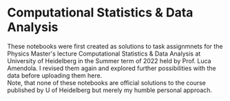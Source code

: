 # Computational Statistics & Data Analysis
These notebooks were first created as solutions to task assignmnets for the Physics Master's lecture Computational Statistics & Data Analysis at University of Heidelberg in the
Summer term of 2022 held by Prof. Luca Amendola. I revised them again and explored further possibilities with the data before uploading them here. <br>
Note, that none of these notebooks are official solutions to the course published by U of Heidelberg but merely my humble personal approach.
